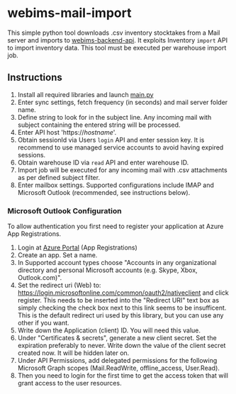 # webims-mail-import
This simple python tool downloads .csv inventory stocktakes from a Mail server and imports to [webims-backend-api](https://github.com/zammitjohn/webims-backend-api). It exploits Inventory ```import``` API to import inventory data. This tool must be executed per warehouse import job.

## Instructions
1. Install all required libraries and launch [main.py](main.py)
2. Enter sync settings, fetch frequency (in seconds) and mail server folder name.
3. Define string to look for in the subject line. Any incoming mail with subject containing the entered string will be processed. 
4. Enter API host 'https://*hostname*'.
5. Obtain sessionId via Users ```login``` API and enter session key. It is recommend to use managed service accounts to avoid having expired sessions.
6. Obtain warehouse ID via ```read``` API and enter warehouse ID.
7. Import job will be executed for any incoming mail with .csv attachments as per defined subject filter.
8. Enter mailbox settings. Supported configurations include IMAP and Microsoft Outlook (recommended, see instructions below).

### Microsoft Outlook Configuration
To allow authentication you first need to register your application at Azure App Registrations.

1. Login at [Azure Portal](https://portal.azure.com/#blade/Microsoft_AAD_RegisteredApps/ApplicationsListBlade) (App Registrations)
2. Create an app. Set a name.
3. In Supported account types choose "Accounts in any organizational directory and personal Microsoft accounts (e.g. Skype, Xbox, Outlook.com)".
4. Set the redirect uri (Web) to: https://login.microsoftonline.com/common/oauth2/nativeclient and click register. This needs to be inserted into the "Redirect URI" text box as simply checking the check box next to this link seems to be insufficent. This is the default redirect uri used by this library, but you can use any other if you want.
5. Write down the Application (client) ID. You will need this value.
6. Under "Certificates & secrets", generate a new client secret. Set the expiration preferably to never. Write down the value of the client secret created now. It will be hidden later on.
7. Under API Permissions, add delegated permissions for the following Microsoft Graph scopes (Mail.ReadWrite, offline_access, User.Read).
8. Then you need to login for the first time to get the access token that will grant access to the user resources.